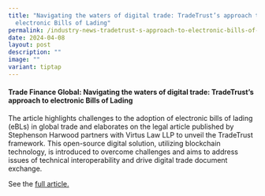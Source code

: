 ```yaml
---
title: "Navigating the waters of digital trade: TradeTrust’s approach to
  electronic Bills of Lading"
permalink: /industry-news-tradetrust-s-approach-to-electronic-bills-of-lading/
date: 2024-04-08
layout: post
description: ""
image: ""
variant: tiptap
---
```

<h4>Trade Finance Global: Navigating the waters of digital trade: TradeTrust’s approach to electronic Bills of Lading</h4>
<p>The article highlights challenges to the adoption of electronic bills
of lading (eBLs) in global trade and elaborates on the legal article published
by Stephenson Harwood partners with Virtus Law LLP to unveil the TradeTrust
framework. This open-source digital solution, utilizing blockchain technology,
is introduced to overcome challenges and aims to address issues of technical
interoperability and drive digital trade document exchange.</p>
<p></p>
<p>See the <a href="https://www.tradefinanceglobal.com/posts/imda-navigating-waters-digital-trade-tradetrusts-approach-electronic-bills-of-lading/" rel="noopener noreferrer nofollow" target="_blank">full article.</a>
</p>
<p></p>
<p></p>